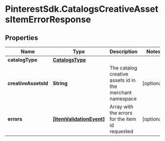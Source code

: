 # PinterestSdk.CatalogsCreativeAssetsItemErrorResponse

## Properties

Name | Type | Description | Notes
------------ | ------------- | ------------- | -------------
**catalogType** | [**CatalogsType**](CatalogsType.md) |  | 
**creativeAssetsId** | **String** | The catalog creative assets id in the merchant namespace | [optional] 
**errors** | [**[ItemValidationEvent]**](ItemValidationEvent.md) | Array with the errors for the item id requested | [optional] 


